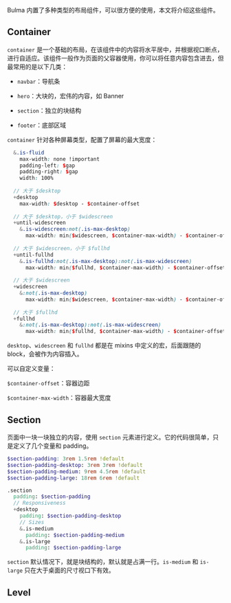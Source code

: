 Bulma 内置了多种类型的布局组件，可以很方便的使用，本文将介绍这些组件。



## Container



`container` 是一个基础的布局，在该组件中的内容将水平居中，并根据视口断点，进行自适应。该组件一般作为页面的父容器使用，你可以将任意内容包含进去，但最常用的是以下几类：



- `navbar`：导航条

- `hero`：大块的，宏伟的内容，如 Banner

- `section`：独立的块结构

- `footer`：底部区域



`container` 针对各种屏幕类型，配置了屏幕的最大宽度：

```scss
  &.is-fluid
    max-width: none !important
    padding-left: $gap
    padding-right: $gap
    width: 100%
  
  // 大于 $desktop
  +desktop
    max-width: $desktop - $container-offset
  
  // 大于 $desktop，小于 $widescreen
  +until-widescreen
    &.is-widescreen:not(.is-max-desktop)
      max-width: min($widescreen, $container-max-width) - $container-offset
  
  // 大于 $widescreen，小于 $fullhd
  +until-fullhd
    &.is-fullhd:not(.is-max-desktop):not(.is-max-widescreen)
      max-width: min($fullhd, $container-max-width) - $container-offset
  
  // 大于 $widescreen
  +widescreen
    &:not(.is-max-desktop)
      max-width: min($widescreen, $container-max-width) - $container-offset
  
  // 大于 $fullhd
  +fullhd
    &:not(.is-max-desktop):not(.is-max-widescreen)
      max-width: min($fullhd, $container-max-width) - $container-offset

```



`desktop`、`widescreen` 和 `fullhd` 都是在 mixins 中定义的宏，后面跟随的 block，会被作为内容插入。



可以自定义变量：

`$container-offset`：容器边距

`$container-max-width`：容器最大宽度



## Section



页面中一块一块独立的内容，使用 `section` 元素进行定义。它的代码很简单，只是定义了几个变量和 padding。



```scss
$section-padding: 3rem 1.5rem !default
$section-padding-desktop: 3rem 3rem !default
$section-padding-medium: 9rem 4.5rem !default
$section-padding-large: 18rem 6rem !default

.section
  padding: $section-padding
  // Responsiveness
  +desktop
    padding: $section-padding-desktop
    // Sizes
    &.is-medium
      padding: $section-padding-medium
    &.is-large
      padding: $section-padding-large
```



`section` 默认情况下，就是块结构的，默认就是占满一行。`is-medium` 和 `is-large` 只在大于桌面的尺寸视口下有效。



## Level










